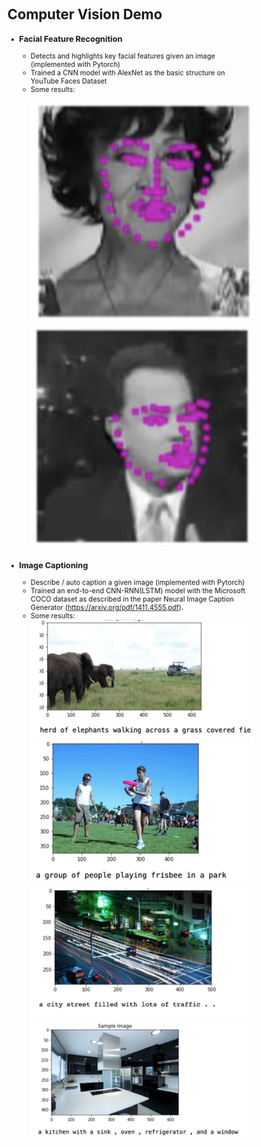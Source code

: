 # Computer Vision Demo

* ### **Facial Feature Recognition** <br />
    * Detects and highlights key facial features given an image (implemented with Pytorch)
    * Trained a CNN model with AlexNet as the basic structure on YouTube Faces Dataset 
    * Some results:<br /><br />
    ![face1](./images/face1.png)
    ![face2](./images/face2.png)

* ### **Image Captioning**<br />
    * Describe / auto caption a given image (implemented with Pytorch)
    * Trained an end-to-end CNN-RNN(LSTM) model with the Microsoft COCO dataset as described in the paper Neural Image Caption Generator (https://arxiv.org/pdf/1411.4555.pdf).
    * Some results: 
    ![caption1](./images/caption1.png)
    ![caption2](./images/caption2.png)
    ![caption3](./images/caption3.png)
    ![caption4](./images/caption4.png)

